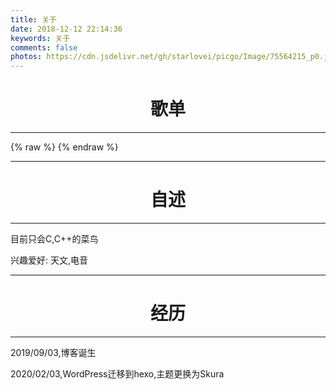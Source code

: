 ```yaml
---
title: 关于
date: 2018-12-12 22:14:36
keywords: 关于
comments: false
photos: https://cdn.jsdelivr.net/gh/starlovei/picgo/Image/75564215_p0.jpg
---
```

# <center> <span class="inline-tag purple"> 歌单 </span> </center>
***
{% raw %}
<meting-js
  server="netease"
  type="playlist"
  id="104369664"
  mutex="true">
</meting-js>
{% endraw %}
***

# <center> <span class="inline-tag purple"> 自述 </span> </center>
***
<p class='div-border purple'>目前只会C,C++的菜鸟</p>
<p class='div-border purple'>兴趣爱好: 天文,电音</p>

***
# <center> <span class="inline-tag purple"> 经历 </span> </center>
***
<p class='div-border purple'>2019/09/03,博客诞生</p>
<p class='div-border purple'>2020/02/03,WordPress迁移到hexo,主题更换为Skura</p>